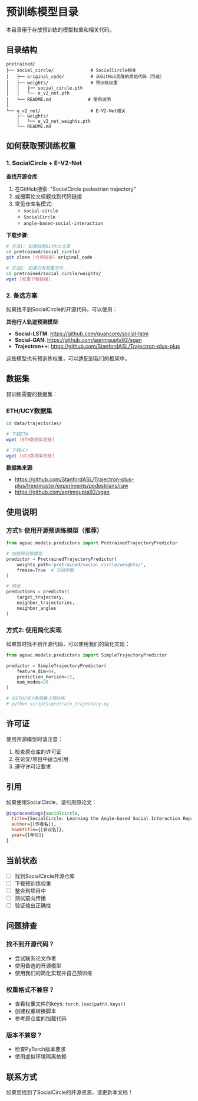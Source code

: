 # 预训练模型目录

本目录用于存放预训练的模型权重和相关代码。

## 目录结构

```
pretrained/
├── social_circle/              # SocialCircle相关
│   ├── original_code/          # 从GitHub克隆的原始代码（可选）
│   ├── weights/                # 预训练权重
│   │   ├── social_circle.pth
│   │   └── e_v2_net.pth
│   └── README.md              # 使用说明
│
└── e_v2_net/                   # E-V2-Net相关
    ├── weights/
    │   └── e_v2_net_weights.pth
    └── README.md
```

## 如何获取预训练权重

### 1. SocialCircle + E-V2-Net

**查找开源仓库**:
1. 在GitHub搜索: "SocialCircle pedestrian trajectory"
2. 或搜索论文标题找到代码链接
3. 常见仓库名模式:
   - `social-circle`
   - `SocialCircle`
   - `angle-based-social-interaction`

**下载步骤**:
```bash
# 方法1: 如果找到GitHub仓库
cd pretrained/social_circle/
git clone [仓库链接] original_code

# 方法2: 如果只有权重文件
cd pretrained/social_circle/weights/
wget [权重下载链接]
```

### 2. 备选方案

如果找不到SocialCircle的开源代码，可以使用：

**其他行人轨迹预测模型**:
- **Social-LSTM**: https://github.com/quancore/social-lstm
- **Social-GAN**: https://github.com/agrimgupta92/sgan
- **Trajectron++**: https://github.com/StanfordASL/Trajectron-plus-plus

这些模型也有预训练权重，可以适配到我们的框架中。

## 数据集

预训练需要的数据集：

### ETH/UCY数据集
```bash
cd data/trajectories/

# 下载ETH
wget [ETH数据集链接]

# 下载UCY
wget [UCY数据集链接]
```

**数据集来源**:
- https://github.com/StanfordASL/Trajectron-plus-plus/tree/master/experiments/pedestrians/raw
- https://github.com/agrimgupta92/sgan

## 使用说明

### 方式1: 使用开源预训练模型（推荐）

```python
from agsac.models.predictors import PretrainedTrajectoryPredictor

# 加载预训练模型
predictor = PretrainedTrajectoryPredictor(
    weights_path='pretrained/social_circle/weights/',
    freeze=True  # 冻结参数
)

# 预测
predictions = predictor(
    target_trajectory,
    neighbor_trajectories,
    neighbor_angles
)
```

### 方式2: 使用简化实现

如果暂时找不到开源代码，可以使用我们的简化实现：

```python
from agsac.models.predictors import SimpleTrajectoryPredictor

predictor = SimpleTrajectoryPredictor(
    feature_dim=64,
    prediction_horizon=12,
    num_modes=20
)

# 在ETH/UCY数据集上预训练
# python scripts/pretrain_trajectory.py
```

## 许可证

使用开源模型时请注意：
1. 检查原仓库的许可证
2. 在论文/项目中适当引用
3. 遵守许可证要求

## 引用

如果使用SocialCircle，请引用原论文：

```bibtex
@inproceedings{socialcircle,
  title={SocialCircle: Learning the Angle-based Social Interaction Representation for Pedestrian Trajectory Prediction},
  author={[作者名]},
  booktitle={[会议名]},
  year={[年份]}
}
```

## 当前状态

- [ ] 找到SocialCircle开源仓库
- [ ] 下载预训练权重
- [ ] 整合到项目中
- [ ] 测试前向传播
- [ ] 验证输出正确性

## 问题排查

### 找不到开源代码？
- 尝试联系论文作者
- 使用备选的开源模型
- 使用我们的简化实现并自己预训练

### 权重格式不兼容？
- 查看权重文件的keys: `torch.load(path).keys()`
- 创建权重转换脚本
- 参考原仓库的加载代码

### 版本不兼容？
- 检查PyTorch版本要求
- 使用虚拟环境隔离依赖

## 联系方式

如果您找到了SocialCircle的开源资源，请更新本文档！

